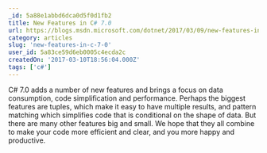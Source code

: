 ```yaml
---
_id: 5a88e1abbd6dca0d5f0d1fb2
title: New Features in C# 7.0
url: https://blogs.msdn.microsoft.com/dotnet/2017/03/09/new-features-in-c-7-0/
category: articles
slug: 'new-features-in-c-7-0'
user_id: 5a83ce59d6eb0005c4ecda2c
createdOn: '2017-03-10T18:56:04.000Z'
tags: ['c#']
---
```


C# 7.0 adds a number of new features and brings a focus on data consumption, code simplification and performance. Perhaps the biggest features are tuples, which make it easy to have multiple results, and pattern matching which simplifies code that is conditional on the shape of data. But there are many other features big and small. We hope that they all combine to make your code more efficient and clear, and you more happy and productive.
